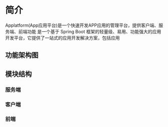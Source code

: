 # 简介
Applatform(App应用平台)是一个快速开发APP应用的管理平台，提供客户端、服务端、前端功能 
是一个基于 Spring Boot 框架的轻量级、易用、功能强大的应用开发平台，它提供了一站式的应用开发解决方案，包括应用


## 功能架构图



## 模块结构
### 服务端


### 客户端


### 前端